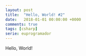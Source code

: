 ```yaml
---
layout: post
title:  "Hello, World! #2"
date:   2018-01-01 00:00:00 +0000
comments: true
tags: [csharp]
serie: euprogramador
---
```


Hello, World!

<!--more-->
